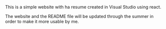 This is a simple website with ha resume created in Visual Studio using react. 

The website and the README file will be updated through the summer in order to make it more usable by me. 
